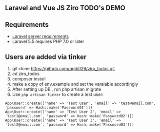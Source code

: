 ## Laravel and Vue JS Ziro TODO's DEMO

## Requirements

- [Laravel server requirements](https://laravel.com/docs/5.5#server-requirements)
- Laravel 5.5 requires PHP 7.0 or later

## Users are added via tinker

1. git clone https://github.com/aqib026/ziro_todos.git
2. cd ziro_todos
3. composer install
4. make a copy of env.example and set the varaiable accordingly
5. After setting up DB , run php artisan migrate 
6. Use `php artisan tinker` to create a test user:

```
App\User::create(['name' => 'Test User', 'email' => 'test@email.com', 'password' => Hash::make('Password01')])
App\User::create(['name' => 'Test User 2', 'email' => 'test1@email.com', 'password' => Hash::make('Password02')])
App\User::create(['name' => 'Test User 3', 'email' => 'test2@email.com', 'password' => Hash::make('Password03')])
```

